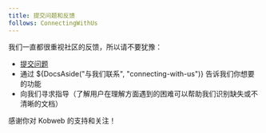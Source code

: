 ```yaml
---
title: 提交问题和反馈
follows: ConnectingWithUs
---
```


我们一直都很重视社区的反馈，所以请不要犹豫：

* [提交问题](https://github.com/varabyte/kobweb/issues/new/choose)
* 通过 ${DocsAside("与我们联系", "connecting-with-us")} 告诉我们你想要的功能
* 向我们寻求指导（了解用户在理解方面遇到的困难可以帮助我们识别缺失或不清晰的文档）

感谢你对 Kobweb 的支持和关注！
